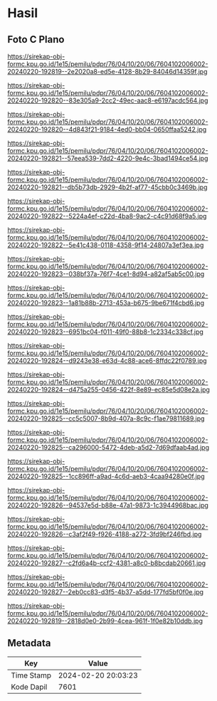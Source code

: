 # Hasil

## Foto C Plano

https://sirekap-obj-formc.kpu.go.id/1e15/pemilu/pdpr/76/04/10/20/06/7604102006002-20240220-192819--2e2020a8-ed5e-4128-8b29-84046d14359f.jpg

https://sirekap-obj-formc.kpu.go.id/1e15/pemilu/pdpr/76/04/10/20/06/7604102006002-20240220-192820--83e305a9-2cc2-49ec-aac8-e6197acdc564.jpg

https://sirekap-obj-formc.kpu.go.id/1e15/pemilu/pdpr/76/04/10/20/06/7604102006002-20240220-192820--4d843f21-9184-4ed0-bb04-0650ffaa5242.jpg

https://sirekap-obj-formc.kpu.go.id/1e15/pemilu/pdpr/76/04/10/20/06/7604102006002-20240220-192821--57eea539-7dd2-4220-9e4c-3bad1494ce54.jpg

https://sirekap-obj-formc.kpu.go.id/1e15/pemilu/pdpr/76/04/10/20/06/7604102006002-20240220-192821--db5b73db-2929-4b2f-af77-45cbb0c3469b.jpg

https://sirekap-obj-formc.kpu.go.id/1e15/pemilu/pdpr/76/04/10/20/06/7604102006002-20240220-192822--5224a4ef-c22d-4ba8-9ac2-c4c91d68f9a5.jpg

https://sirekap-obj-formc.kpu.go.id/1e15/pemilu/pdpr/76/04/10/20/06/7604102006002-20240220-192822--5e41c438-0118-4358-9f14-24807a3ef3ea.jpg

https://sirekap-obj-formc.kpu.go.id/1e15/pemilu/pdpr/76/04/10/20/06/7604102006002-20240220-192823--038bf37a-76f7-4ce1-8d94-a82af5ab5c00.jpg

https://sirekap-obj-formc.kpu.go.id/1e15/pemilu/pdpr/76/04/10/20/06/7604102006002-20240220-192823--1a81b88b-2713-453a-b675-9be671f4cbd6.jpg

https://sirekap-obj-formc.kpu.go.id/1e15/pemilu/pdpr/76/04/10/20/06/7604102006002-20240220-192823--6951bc04-f011-49f0-88b8-1c2334c338cf.jpg

https://sirekap-obj-formc.kpu.go.id/1e15/pemilu/pdpr/76/04/10/20/06/7604102006002-20240220-192824--d9243e38-e63d-4c88-ace6-8ffdc22f0789.jpg

https://sirekap-obj-formc.kpu.go.id/1e15/pemilu/pdpr/76/04/10/20/06/7604102006002-20240220-192824--d475a255-0456-422f-8e89-ec85e5d08e2a.jpg

https://sirekap-obj-formc.kpu.go.id/1e15/pemilu/pdpr/76/04/10/20/06/7604102006002-20240220-192825--cc5c5007-8b9d-407a-8c9c-f1ae79811689.jpg

https://sirekap-obj-formc.kpu.go.id/1e15/pemilu/pdpr/76/04/10/20/06/7604102006002-20240220-192825--ca296000-5472-4deb-a5d2-7d69dfaab4ad.jpg

https://sirekap-obj-formc.kpu.go.id/1e15/pemilu/pdpr/76/04/10/20/06/7604102006002-20240220-192825--1cc896ff-a9ad-4c6d-aeb3-4caa94280e0f.jpg

https://sirekap-obj-formc.kpu.go.id/1e15/pemilu/pdpr/76/04/10/20/06/7604102006002-20240220-192826--94537e5d-b88e-47a1-9873-1c3944968bac.jpg

https://sirekap-obj-formc.kpu.go.id/1e15/pemilu/pdpr/76/04/10/20/06/7604102006002-20240220-192826--c3af2f49-f926-4188-a272-3fd9bf246fbd.jpg

https://sirekap-obj-formc.kpu.go.id/1e15/pemilu/pdpr/76/04/10/20/06/7604102006002-20240220-192827--c2fd6a4b-ccf2-4381-a8c0-b8bcdab20661.jpg

https://sirekap-obj-formc.kpu.go.id/1e15/pemilu/pdpr/76/04/10/20/06/7604102006002-20240220-192827--2eb0cc83-d3f5-4b37-a5dd-177fd5bf0f0e.jpg

https://sirekap-obj-formc.kpu.go.id/1e15/pemilu/pdpr/76/04/10/20/06/7604102006002-20240220-192819--2818d0e0-2b99-4cea-961f-1f0e82b10ddb.jpg


## Metadata

| Key        | Value               |
| ---------- | ------------------- |
| Time Stamp | 2024-02-20 20:03:23 |
| Kode Dapil | 7601                |



